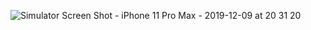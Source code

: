 ![Simulator Screen Shot - iPhone 11 Pro Max - 2019-12-09 at 20 31 20](https://user-images.githubusercontent.com/46055179/70453859-e9666180-1ac2-11ea-9af2-0050bab666b6.png)
